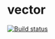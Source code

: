 # vector
[![Build status](https://ci.appveyor.com/api/projects/status/uqum15iyvs1keoea/branch/newbranch?svg=true)](https://ci.appveyor.com/project/Hudgaina/vectorc/branch/newbranch)